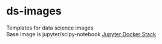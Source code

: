 # ds-images
Templates for data science images  
Base image is jupyter/scipy-notebook [Jupyter Docker Stack](https://jupyter-docker-stacks.readthedocs.io/en/latest/using/selecting.html)  


